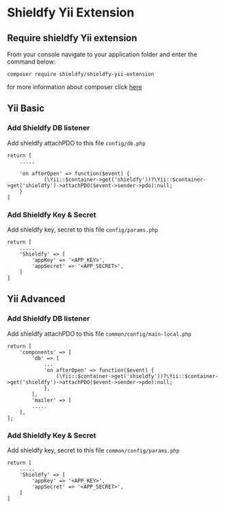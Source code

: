 # Shieldfy Yii Extension
## Require shieldfy Yii extension
From your console navigate to your application folder and enter the command below:
```
composer require shieldfy/shieldfy-yii-extension
```
for more information about composer click [here](https://getcomposer.org/doc/01-basic-usage.md)

## Yii Basic
### Add Shieldfy DB listener
Add shieldfy attachPDO to this file `config/db.php`
```
return [
    .....

    'on afterOpen' => function($event) {
            (\Yii::$container->get('shieldfy'))?\Yii::$container->get('shieldfy')->attachPDO($event->sender->pdo):null;
    }
]
```

### Add Shieldfy Key & Secret
Add shieldfy key, secret to this file `config/params.php`
```
return [
    .....             
    'Shieldfy' => [
        'appKey' => '<APP_KEY>',
        'appSecret' => '<APP_SECRET>',
    ]
]

```

## Yii Advanced
### Add Shieldfy DB listener
Add shieldfy attachPDO to this file `common/config/main-local.php`
```
return [
    'components' => [
        'db' => [
            ...
            'on afterOpen' => function($event) {
                (\Yii::$container->get('shieldfy'))?\Yii::$container->get('shieldfy')->attachPDO($event->sender->pdo):null;
        	},
        ],
        'mailer' => [
        .....
    ],
];

```

### Add Shieldfy Key & Secret
Add shieldfy key, secret to this file `common/config/params.php`
```
return [
    .....             
    'Shieldfy' => [
        'appKey' => '<APP_KEY>',
        'appSecret' => '<APP_SECRET>',
    ]
]

```